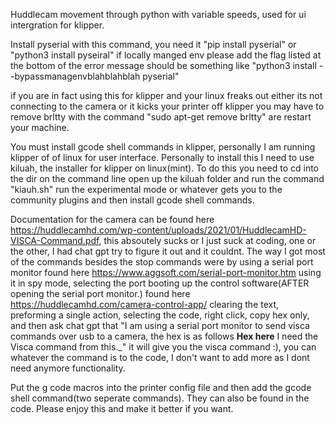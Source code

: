 Huddlecam movement through python with variable speeds, used for ui intergration for klipper.


Install pyserial with this command, you need it
"pip install pyserial" or "python3 install pyseiral" if locally manged env please add the flag listed at the bottom of the error message 
should be something like  "python3 install --bypassmanagenvblahblahblah pyserial"

if you are in fact using this for klipper and your linux freaks out either its not connecting to the camera or it kicks your printer off klipper
you may have to remove brltty with the command "sudo apt-get remove brltty" are restart your machine.

You must install gcode shell commands in klipper, personally I am running klipper of of linux for user interface. Personally to install this I need to use kiluah,
the installer for klipper on linux(mint). To do this you need to cd into the dir on the command line open up the kiluah folder and run the command "kiauh.sh" run the experimental
mode or whatever gets you to the community plugins and then install gcode shell commands.

Documentation for the camera can be found here https://huddlecamhd.com/wp-content/uploads/2021/01/HuddlecamHD-VISCA-Command.pdf, this absoutely sucks or I just suck at coding,
one or the other, I had chat gpt try to figure it out and it couldnt. The way I got most of the commands besides the stop commands were by using a serial port monitor found here 
https://www.aggsoft.com/serial-port-monitor.htm using it in spy mode, selecting the port booting up the control software(AFTER opening the serial port monitor.) found here
 https://huddlecamhd.com/camera-control-app/ clearing the text, preforming a single action, selecting the code, right click, copy hex only, and then ask chat gpt that 
 "I am using a serial port monitor to send visca commands over usb to a camera, the hex is as follows __Hex here__ I need the Visca command from this._"
 it will give you the visca command :), you can whatever the command is to the code, I don't want to add more as I dont need anymore functionality.

Put the g code macros into the printer config file and then add the gcode shell command(two seperate commands). They can also be found in the code. Please enjoy this
and make it better if you want.
